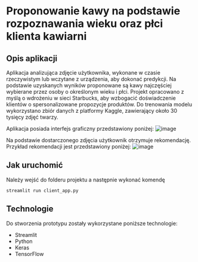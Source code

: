 # Proponowanie kawy na podstawie rozpoznawania wieku oraz płci klienta kawiarni

## Opis aplikacji

Aplikacja analizująca zdjęcie użytkownika, wykonane w czasie rzeczywistym lub wczytane z urządzenia, aby dokonać predykcji. Na podstawie uzyskanych wyników proponowane są kawy najczęściej wybierane przez osoby o określonym wieku i płci. Projekt opracowano z myślą o wdrożeniu w sieci Starbucks, aby wzbogacić doświadczenie klientów o spersonalizowane propozycje produktów. Do trenowania modelu wykorzystano zbiór danych z platformy Kaggle, zawierający około 30 tysięcy zdjęć twarzy.

Aplikacja posiada interfejs graficzny przedstawiony poniżej:
![image](https://github.com/user-attachments/assets/2a495c4d-8610-44c7-b682-2f05370c25e0)

Na podstawie dostarczonego zdjęcia użytkownik otrzymuje rekomendację. Przykład rekomendacji jest przedstawiony poniżej:
![image](https://github.com/user-attachments/assets/54ae2cbd-879f-49da-a084-422162cf552e)


## Jak uruchomić
Należy wejść do folderu projektu a następnie wykonać komendę

```
streamlit run client_app.py 
```

## Technologie
Do stworzenia prototypu zostały wykorzystane poniższe technologie:
 - Streamlit
 - Python
 - Keras
 - TensorFlow
